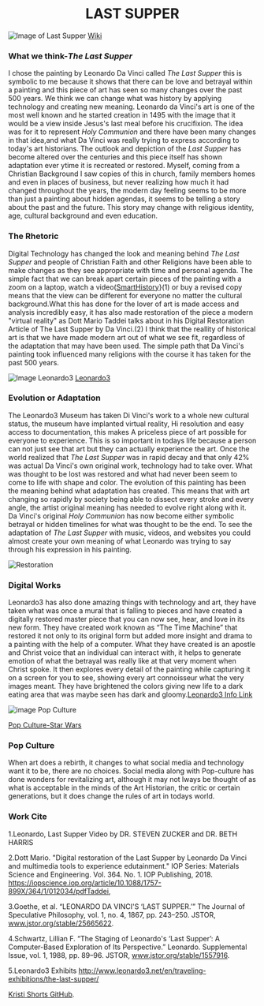 # <center>LAST SUPPER</center>
![Image of Last Supper](https://upload.wikimedia.org/wikipedia/commons/thumb/4/4b/%C3%9Altima_Cena_-_Da_Vinci_5.jpg/1024px-%C3%9Altima_Cena_-_Da_Vinci_5.jpg)
[Wiki](https://upload.wikimedia.org/wikipedia/commons/thumb/4/4b/%C3%9Altima_Cena_-_Da_Vinci_5.jpg/1024px-%C3%9Altima_Cena_-_Da_Vinci_5.jpg)

### What we think-_The Last Supper_
  I chose the painting by Leonardo Da Vinci called _The Last Supper_ this is symbolic to me because it shows that there can be love and betrayal within a painting and this piece of art has seen so many changes over the past 500 years. We think we can change what was history by applying technology and creating new meaning.
 Leonardo da Vinci's art is one of the most well known and he started creation in 1495 with the image that it would be a view inside Jesus's last meal before his crucifixion. The idea was for it  to represent _Holy Communion_ and there have been many changes in that idea,and what Da Vinci was really trying to express according to today's art historians. The outlook and depiction of the _Last Supper_ has become altered over the centuries and this piece itself has shown adaptation ever ytime it is recreated or restored.
 Myself, coming from a Christian Background I saw copies of this in church, family members homes and even in places of business, but never realizing how much it had changed throughout the years, the modern day feeling seems to be more than just a painting about hidden agendas, it seems to be telling a story about the past and the future. This story may change with religious identity, age, cultural background and even education.  

### The Rhetoric
  Digital Technology has changed the look and meaning behind _The Last Supper_ and people of Christian Faith and other Religions have been able to make changes as they see appropriate with time and personal agenda. The simple fact that we can break apart certain pieces of the painting with a zoom on a laptop, watch a video([SmartHistory](https://smarthistory.org/leonardo-last-supper/)}(1) or buy a revised copy means that the view can be different for everyone no matter the cultural background.What this has done for the lover of art is made access and analysis incredibly easy, it has also made restoration of the piece a modern "virtual reality" as Dott Mario Taddei  talks about in his Digital Restoration Article of The Last Supper by Da Vinci.(2) I think that the reallity of historical art is that we have made modern art out of what we see fit, regardless of the adaptation that may have been used. The simple path that Da Vinci's painting took influenced many religions with the course it has taken for the past 500 years. 

![Image Leonardo3](https://www.researchgate.net/publication/325833527/figure/fig1/AS:639040307077122@1529370490809/Last-Supper-multimedia-room-in-the-Leonardo3-museum-piazza-Scala-Milan-Italy.png)
[Leonardo3](https://www.researchgate.net/publication/325833527/figure/fig1/AS:639040307077122@1529370490809/Last-Supper-multimedia-room-in-the-Leonardo3-museum-piazza-Scala-Milan-Italy.png)

### Evolution or Adaptation
   The Leonardo3 Museum has taken Di Vinci's work to a whole new  cultural status, the museum have implanted virtual reality, Hi resolution and easy access to documentation, this makes A priceless piece of art possible for everyone to experience. This is so important in todays life because a person can not just see that art but they can actually experience the art. 
  Once the world realized that _The Last Supper_  was in rapid decay and that only 42% was actual Da Vinci's own original work, technology had to take over. What was thought to be lost was restored and what had never been seem to come to life with shape and color. The evolution of this painting has been the meaning behind what adaptation has created. This means that with art changing so rapidly by society being able to dissect every stroke and every angle, the artist original meaning has needed to evolve right along with it. Da Vinci's original _Holy Communion_ has now become either symbolic betrayal or hidden timelines for what was thought to be the end. To see the adaptation of _The Last Supper_ with music, videos, and websites you could almost create your own meaning of what Leonardo was trying to say through his expression in his painting.
  
 ![Restoration](http://www.leonardo3.net/leonardo/books-Cenacolo/screens390/Leonardo%20Da%20Vinci%20Ultima%20Cena%20Last%20supper%20Leonardo3%20Mario%20Tadddei%200_intro_%20menu%20.jpg)
 
### Digital Works
 Leonardo3 has also done amazing things with technology and art, they have taken what was once a mural that is falling to pieces and have created a digitally restored master piece that you can now see, hear, and love in its new form. They have created work known as “The Time Machine” that restored it not only to its original form but added more insight and drama to a painting with the help of a computer. What they have created is an apostle and Christ voice that an individual can interact with, it helps to generate emotion of what the betrayal was really like at that very moment when Christ spoke. It then explores every detail of the painting while capturing it on a screen for you to see, showing every art connoisseur what the very images meant. They have brightened the colors giving new life to a dark eating area that was maybe seen has dark and gloomy.[Leonardo3 Info Link](http://www.leonardo3.net/LastSupper-info/)
  
![image Pop Culture](https://www.empireonline.com/images/uploaded/last-supper-star-wars.jpg)

[Pop Culture-Star Wars](https://www.empireonline.com/images/uploaded/last-supper-star-wars.jpg)
### Pop Culture
  When art does a rebirth, it changes to what social media and technology want it to be, there are no choices. Social media along with
Pop-culture has done wonders for revitalizing art, although it may not lways be thought of as what is acceptable in the minds of the Art Historian, the critic or certain generations, but it does change the rules of art in todays world. 

### Work Cite 
 1.Leonardo, Last Supper Video
 by DR. STEVEN ZUCKER and DR. BETH HARRIS
 
2.Dott Mario. "Digital restoration of the Last Supper by Leonardo Da Vinci and multimedia tools to experience edutainment." IOP   Series: Materials Science and Engineering. Vol. 364. No. 1. IOP Publishing, 2018.
https://iopscience.iop.org/article/10.1088/1757-899X/364/1/012034/pdfTaddei,

3.Goethe, et al. “LEONARDO DA VINCI'S ‘LAST SUPPER.’” The Journal of Speculative Philosophy, vol. 1, no. 4, 1867, pp. 243–250. JSTOR, www.jstor.org/stable/25665622.

4.Schwartz, Lillian F. “The Staging of Leonardo's ‘Last Supper’: A Computer-Based Exploration of Its Perspective.” Leonardo. Supplemental Issue, vol. 1, 1988, pp. 89–96. JSTOR, 
www.jstor.org/stable/1557916.

5.Leonardo3 Exhibits http://www.leonardo3.net/en/traveling-exhibitions/the-last-supper/


 [Kristi Shorts GitHub](https://github.com/KShort).
